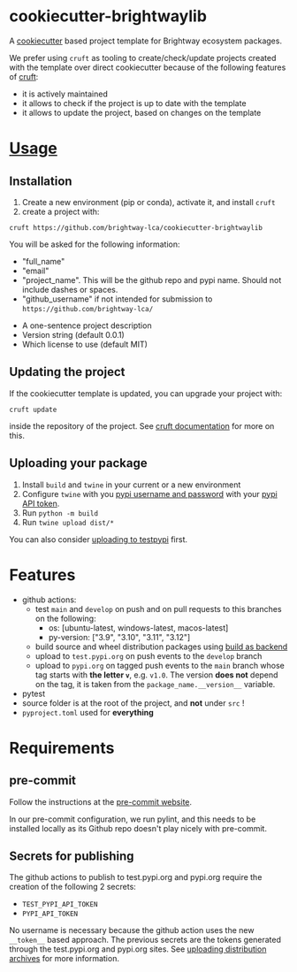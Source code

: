 # cookiecutter-brightwaylib

A [cookiecutter](https://cookiecutter.readthedocs.io/en/stable/index.html) based project template for Brightway ecosystem packages.

We prefer using `cruft` as tooling to create/check/update projects created with the template over direct cookiecutter because of the following features of [cruft](https://cruft.github.io/cruft/):

+ it is actively maintained
+ it allows to check if the project is up to date with the template
+ it allows to update the project, based on changes on the template

# [Usage](https://cruft.github.io/cruft/)

## Installation

1. Create a new environment (pip or conda), activate it, and install `cruft`
2. create a project with:
```
cruft https://github.com/brightway-lca/cookiecutter-brightwaylib
```
You will be asked for the following information:
* "full_name"
* "email"
* "project_name". This will be the github repo and pypi name. Should not include dashes or spaces.
* "github_username" if not intended for submission to `https://github.com/brightway-lca/`
+ A one-sentence project description
+ Version string (default 0.0.1)
+ Which license to use (default MIT)

## Updating the project

If the cookiecutter template is updated, you can upgrade your project with:

```
cruft update
```
inside the repository of the project. See [cruft documentation](https://cruft.github.io/cruft/#updating-a-project) for more on this.

## Uploading your package

1. Install `build` and `twine` in your current or a new environment
2. Configure `twine` with you [pypi username and password](https://twine.readthedocs.io/en/stable/#configuration) with your [pypi API token](https://pypi.org/help/#apitoken).
3. Run `python -m build` 
4. Run `twine upload dist/*`

You can also consider [uploading to testpypi](https://packaging.python.org/en/latest/tutorials/packaging-projects/#uploading-the-distribution-archives) first.

# Features

+ github actions:
    + test `main` and `develop` on push and on pull requests to this branches on the following:
        + os: [ubuntu-latest, windows-latest, macos-latest]
        + py-version: ["3.9", "3.10", "3.11", "3.12"]
    + build source and wheel distribution packages using [build as backend](https://packaging.python.org/en/latest/key_projects/#build)
    + upload to `test.pypi.org` on push events to the `develop` branch
    + upload to `pypi.org` on tagged push events to the `main` branch whose tag starts with **the letter `v`**, e.g. `v1.0`. The version **does not** depend on the tag, it is taken from the `package_name.__version__` variable.
+ pytest
+ source folder is at the root of the project, and **not** under `src` !
+ `pyproject.toml` used for **everything**

# Requirements

## pre-commit

Follow the instructions at the [pre-commit website](https://pre-commit.com/).

In our pre-commit configuration, we run pylint, and this needs to be installed locally as its Github repo doesn't play nicely with pre-commit.

## Secrets for publishing
The github actions to publish to test.pypi.org and pypi.org require the creation of the following 2 secrets:

+ `TEST_PYPI_API_TOKEN`
+ `PYPI_API_TOKEN`

No username is necessary because the github action uses the new `__token__` based approach.
The previous secrets are the tokens generated through the test.pypi.org and pypi.org sites.
See [uploading distribution archives](https://packaging.python.org/en/latest/tutorials/packaging-projects/#uploading-the-distribution-archives) for more information.
